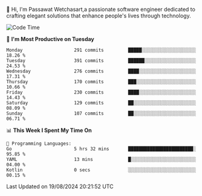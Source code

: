 
👋 Hi, I'm Passawat Wetchasart,a passionate software engineer dedicated to crafting elegant solutions that enhance people's lives through technology.


<!--START_SECTION:waka-->
![Code Time](http://img.shields.io/badge/Code%20Time-1%2C737%20hrs%2052%20mins-blue)

📅 **I'm Most Productive on Tuesday** 

```text
Monday                   291 commits         █████░░░░░░░░░░░░░░░░░░░░   18.26 % 
Tuesday                  391 commits         ██████░░░░░░░░░░░░░░░░░░░   24.53 % 
Wednesday                276 commits         ████░░░░░░░░░░░░░░░░░░░░░   17.31 % 
Thursday                 170 commits         ███░░░░░░░░░░░░░░░░░░░░░░   10.66 % 
Friday                   230 commits         ████░░░░░░░░░░░░░░░░░░░░░   14.43 % 
Saturday                 129 commits         ██░░░░░░░░░░░░░░░░░░░░░░░   08.09 % 
Sunday                   107 commits         ██░░░░░░░░░░░░░░░░░░░░░░░   06.71 % 
```


📊 **This Week I Spent My Time On** 

```text
💬 Programming Languages: 
Go                       5 hrs 32 mins       ████████████████████████░   95.85 % 
YAML                     13 mins             █░░░░░░░░░░░░░░░░░░░░░░░░   04.00 % 
Kotlin                   0 secs              ░░░░░░░░░░░░░░░░░░░░░░░░░   00.15 % 
```


 Last Updated on 19/08/2024 20:21:52 UTC
<!--END_SECTION:waka-->

<!--
**markpassawat/markpassawat** is a ✨ _special_ ✨ repository because its `README.md` (this file) appears on your GitHub profile.

Here are some ideas to get you started:

- 🔭 I’m currently working on ...
- 🌱 I’m currently learning ...
- 👯 I’m looking to collaborate on ...
- 🤔 I’m looking for help with ...
- 💬 Ask me about ...
- 📫 How to reach me: ...
- 😄 Pronouns: He/Him
- ⚡ Fun fact: ...
-->
